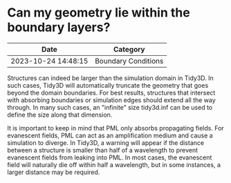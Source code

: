 # Can my geometry lie within the boundary layers?

| Date       | Category    |
|------------|-------------|
| 2023-10-24 14:48:15 | Boundary Conditions |


Structures can indeed be larger than the simulation domain in Tidy3D. In such cases, Tidy3D will automatically truncate the geometry that goes beyond the domain boundaries. For best results, structures that intersect with absorbing boundaries or simulation edges should extend all the way through. In many such cases, an "infinite" size tidy3d.inf can be used to define the size along that dimension.

It is important to keep in mind that PML only absorbs propagating fields. For evanescent fields, PML can act as an amplification medium and cause a simulation to diverge. In Tidy3D, a warning will appear if the distance between a structure is smaller than half of a wavelength to prevent evanescent fields from leaking into PML. In most cases, the evanescent field will naturally die off within half a wavelength, but in some instances, a larger distance may be required.